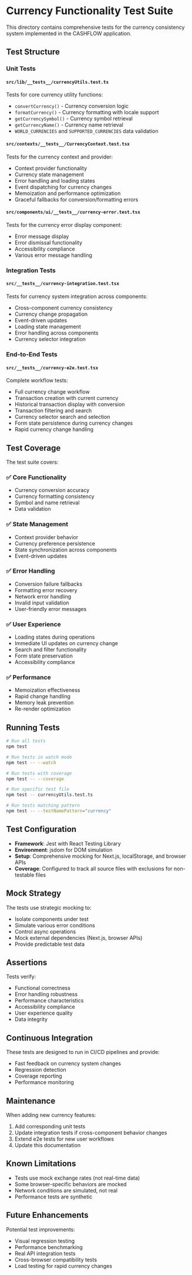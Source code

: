 # Currency Functionality Test Suite

This directory contains comprehensive tests for the currency consistency system implemented in the CASHFLOW application.

## Test Structure

### Unit Tests

#### `src/lib/__tests__/currencyUtils.test.ts`
Tests for core currency utility functions:
- `convertCurrency()` - Currency conversion logic
- `formatCurrency()` - Currency formatting with locale support
- `getCurrencySymbol()` - Currency symbol retrieval
- `getCurrencyName()` - Currency name retrieval
- `WORLD_CURRENCIES` and `SUPPORTED_CURRENCIES` data validation

#### `src/contexts/__tests__/CurrencyContext.test.tsx`
Tests for the currency context and provider:
- Context provider functionality
- Currency state management
- Error handling and loading states
- Event dispatching for currency changes
- Memoization and performance optimization
- Graceful fallbacks for conversion/formatting errors

#### `src/components/ui/__tests__/currency-error.test.tsx`
Tests for the currency error display component:
- Error message display
- Error dismissal functionality
- Accessibility compliance
- Various error message handling

### Integration Tests

#### `src/__tests__/currency-integration.test.tsx`
Tests for currency system integration across components:
- Cross-component currency consistency
- Currency change propagation
- Event-driven updates
- Loading state management
- Error handling across components
- Currency selector integration

### End-to-End Tests

#### `src/__tests__/currency-e2e.test.tsx`
Complete workflow tests:
- Full currency change workflow
- Transaction creation with current currency
- Historical transaction display with conversion
- Transaction filtering and search
- Currency selector search and selection
- Form state persistence during currency changes
- Rapid currency change handling

## Test Coverage

The test suite covers:

### ✅ Core Functionality
- Currency conversion accuracy
- Currency formatting consistency
- Symbol and name retrieval
- Data validation

### ✅ State Management
- Context provider behavior
- Currency preference persistence
- State synchronization across components
- Event-driven updates

### ✅ Error Handling
- Conversion failure fallbacks
- Formatting error recovery
- Network error handling
- Invalid input validation
- User-friendly error messages

### ✅ User Experience
- Loading states during operations
- Immediate UI updates on currency change
- Search and filter functionality
- Form state preservation
- Accessibility compliance

### ✅ Performance
- Memoization effectiveness
- Rapid change handling
- Memory leak prevention
- Re-render optimization

## Running Tests

```bash
# Run all tests
npm test

# Run tests in watch mode
npm test -- --watch

# Run tests with coverage
npm test -- --coverage

# Run specific test file
npm test -- currencyUtils.test.ts

# Run tests matching pattern
npm test -- --testNamePattern="currency"
```

## Test Configuration

- **Framework**: Jest with React Testing Library
- **Environment**: jsdom for DOM simulation
- **Setup**: Comprehensive mocking for Next.js, localStorage, and browser APIs
- **Coverage**: Configured to track all source files with exclusions for non-testable files

## Mock Strategy

The tests use strategic mocking to:
- Isolate components under test
- Simulate various error conditions
- Control async operations
- Mock external dependencies (Next.js, browser APIs)
- Provide predictable test data

## Assertions

Tests verify:
- Functional correctness
- Error handling robustness
- Performance characteristics
- Accessibility compliance
- User experience quality
- Data integrity

## Continuous Integration

These tests are designed to run in CI/CD pipelines and provide:
- Fast feedback on currency system changes
- Regression detection
- Coverage reporting
- Performance monitoring

## Maintenance

When adding new currency features:
1. Add corresponding unit tests
2. Update integration tests if cross-component behavior changes
3. Extend e2e tests for new user workflows
4. Update this documentation

## Known Limitations

- Tests use mock exchange rates (not real-time data)
- Some browser-specific behaviors are mocked
- Network conditions are simulated, not real
- Performance tests are synthetic

## Future Enhancements

Potential test improvements:
- Visual regression testing
- Performance benchmarking
- Real API integration tests
- Cross-browser compatibility tests
- Load testing for rapid currency changes